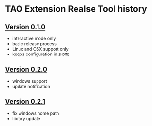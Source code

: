 # TAO Extension Realse Tool history

## [Version 0.1.0](https://github.com/oat-sa/tao-extension-release/releases/tag/0.1.0)

 - interactive mode only
 - basic release process
 - Linux and OSX support only
 - keeps configuration in `$HOME`

## [Version 0.2.0](https://github.com/oat-sa/tao-extension-release/releases/tag/0.2.0)

 - windows support
 - update notification


## [Version 0.2.1](https://github.com/oat-sa/tao-extension-release/releases/tag/0.2.1)

 - fix windows home path
 - library update
